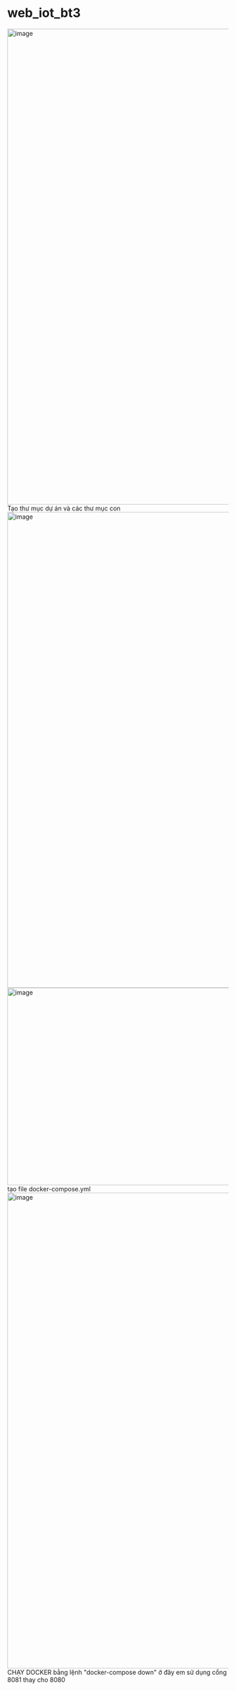 # web_iot_bt3


<img width="1920" height="1080" alt="image" src="https://github.com/user-attachments/assets/8ffddff7-f7fc-4e8e-a21b-3431039395f7" />
Tạo thư mục dự án và các thư mục con

<img width="1920" height="1080" alt="image" src="https://github.com/user-attachments/assets/20ae66a2-64b2-4fe7-b172-8bcd38cf1a17" />
<img width="1037" height="448" alt="image" src="https://github.com/user-attachments/assets/2fe1c250-2943-4e3e-b7a6-f3e00108e28b" />
tạo file docker-compose.yml 

<img width="1920" height="1080" alt="image" src="https://github.com/user-attachments/assets/8f3166d6-3841-4be8-b5e0-d4bb7a8f2490" />
CHẠY DOCKER bằng lệnh "docker-compose down" ở đây em sử dụng cổng 8081 thay cho 8080 
